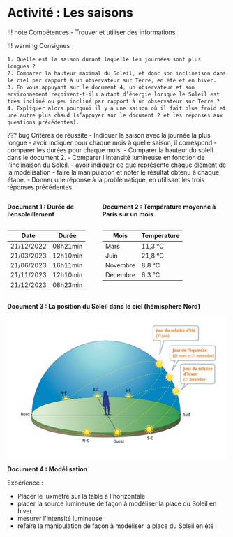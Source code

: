 # Activité : Les saisons

!!! note Compétences
    - Trouver et utiliser des informations

!!! warning Consignes

    1. Quelle est la saison durant laquelle les journées sont plus longues ?  
    2. Comparer la hauteur maximal du Soleil, et donc son inclinaison dans le ciel par rapport à un observateur sur Terre, en été et en hiver.  
    3. En vous appuyant sur le document 4, un observateur et son environnement reçoivent-t-ils autant d’énergie lorsque le Soleil est très incliné ou peu incliné par rapport à un observateur sur Terre ?  
    4. Expliquer alors pourquoi il y a une saison où il fait plus froid et une autre plus chaud (s’appuyer sur le document 2 et les réponses aux questions précédentes).
   
   
??? bug Critères de réussite
    - Indiquer la saison avec la journée la plus longue
        - avoir indiquer pour chaque mois à quelle saison, il correspond
        - comparer les durées pour chaque mois.
    - Comparer la hauteur du soleil dans le document 2.
    - Comparer l'intensité lumineuse en fonction de l'inclinaison du Soleil.
        - avoir indiquer ce que représente chaque élément de la modélisation
        - faire la manipulation et noter le résultat obtenu à chaque étape.
    - Donner une réponse à la problématique, en utilisant les trois réponses précédentes.


<div markdown style="display:flex; flex-direction:row;" >
<div markdown style="display:flex; flex-direction:column;" >

**Document 1 : Durée de l’ensoleillement**


| Date | Durée |
|---|---|
| 21/12/2022 | 08h21min |
| 21/03/2023 | 12h10min |
| 21/06/2023 | 16h11min |
| 21/11/2023 | 12h10min |
| 21/12/2023 | 08h23min |

</div>

<div markdown style="display:flex; flex-direction:column;padding-left:20px;" >

**Document 2 : Température moyenne à Paris sur un mois**

| Mois | Température |
|---|---|
| Mars |11,3 °C |
| Juin |21,8 °C |
| Novembre | 8,8 °C |
| Décembre | 6,3 °C |

</div>

</div>

**Document 3 : La position du Soleil dans le ciel (hémisphère Nord)**

![](Pictures/positionSoleilSaison.png)


**Document 4 : Modélisation**

Expérience :

- Placer le luxmètre sur la table à l'horizontale
- placer la source lumineuse de façon à modéliser la place du Soleil en hiver
- mesurer l'intensité lumineuse
- refaire la manipulation de façon à modéliser la place du Soleil en été